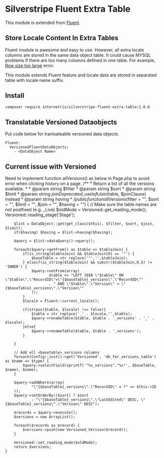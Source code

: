 # Silverstripe Fluent Extra Table

This module is extended from [Fluent](https://github.com/tractorcow/silverstripe-fluent).

## Store Locale Content In Extra Tables

Fluent module is awesome and easy to use. However, all extra locale columns are stored in the same data object table. It could cause MYSQL problems if there are too many columns defined in one table. For example, [Row size too large](https://github.com/tractorcow/silverstripe-fluent/issues?utf8=%E2%9C%93&q=row%20size) error. 

This module extends Fluent feature and locale data are stored in separated table with locale name suffix.

## Install
```bash
composer require internetrix/silverstripe-fluent-extra-table:1.0.0
```

## Translatable Versioned Dataobjects
Put code below for tranlsateable versioned data objects.
```
Fluent:
  VersionedFluentDataObjects:
    - <DataObject Name>
```
## Current issue with Versioned
Need to implement function allVersions() as below in Page.php to avoid error when clicking history on a page.
/**
	 * Return a list of all the versions available.
	 *
	 * @param  string $filter
	 * @param  string $sort
	 * @param  string $limit
	 * @param  string $join   Deprecated, use leftJoin($table, $joinClause) instead
	 * @param  string $having
	 */
	public function allVersions($filter = "", $sort = "", $limit = "", $join = "", $having = "") {
		// Make sure the table names are not postfixed (e.g. _Live)
		$oldMode = Versioned::get_reading_mode();
		Versioned::reading_stage('Stage');
	
		$list = DataObject::get(get_class($this), $filter, $sort, $join, $limit);
		if($having) $having = $list->having($having);
	
		$query = $list->dataQuery()->query();
	
		foreach($query->getFrom() as $table => $tableJoin) {
			if(is_string($tableJoin) && $tableJoin[0] == '"') {
				$baseTable = str_replace('"','',$tableJoin);
			} elseif(is_string($tableJoin) && substr($tableJoin,0,5) != 'INNER') {
				$query->setFrom(array(
						$table => "LEFT JOIN \"$table\" ON \"$table\".\"RecordID\"=\"{$baseTable}_versions\".\"RecordID\""
						. " AND \"$table\".\"Version\" = \"{$baseTable}_versions\".\"Version\""
				));
			}
			$locale = Fluent::current_locale();
	
			if(strpos($table, $locale) !== false){
				$table = str_replace('_' . $locale,'',$table);
				$query->renameTable($table, $table . '_versions' . '_' . $locale);
			}else{
				$query->renameTable($table, $table . '_versions');
			}
	
		}
	
		// Add all <basetable>_versions columns
		foreach(Config::inst()->get('Versioned', 'db_for_versions_table') as $name => $type) {
			$query->selectField(sprintf('"%s_versions"."%s"', $baseTable, $name), $name);
		}
	
		$query->addWhere(array(
				"\"{$baseTable}_versions\".\"RecordID\" = ?" => $this->ID
		));
		$query->setOrderBy(($sort) ? $sort
				: "\"{$baseTable}_versions\".\"LastEdited\" DESC, \"{$baseTable}_versions\".\"Version\" DESC");
	
		$records = $query->execute();
		$versions = new ArrayList();
	
		foreach($records as $record) {
			$versions->push(new Versioned_Version($record));
		}
	
		Versioned::set_reading_mode($oldMode);
		return $versions;
	}
